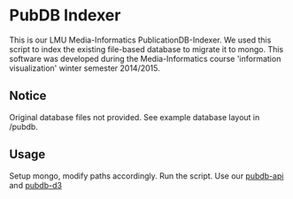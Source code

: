 # PubDB Indexer

This is  our LMU Media-Informatics PublicationDB-Indexer.
We used this script to index the existing file-based database to migrate it to mongo.
This software was developed during the Media-Informatics course 'information visualization' winter semester 2014/2015.

## Notice
Original database files not provided.
See example database layout in /pubdb.

## Usage

Setup mongo, modify paths accordingly. 
Run the script.
Use our [pubdb-api](github.com) and [pubdb-d3](www.github.com) 

